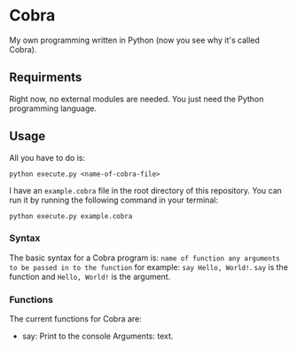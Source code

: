 # Cobra
My own programming written in Python (now you see why it's called Cobra).

## Requirments
Right now, no external modules are needed. You just need the Python programming language.

## Usage
All you have to do is:
```shell
python execute.py <name-of-cobra-file>
```
I have an `example.cobra` file in the root directory of this repository.
You can run it by running the following command in your terminal:
```shell
python execute.py example.cobra
```

### Syntax
The basic syntax for a Cobra program is: `name of function any arguments to be passed in to the function` for example: `say Hello, World!`. `say` is the function and `Hello, World!` is the argument.

### Functions
The current functions for Cobra are:
- say: Print to the console
Arguments: text.

